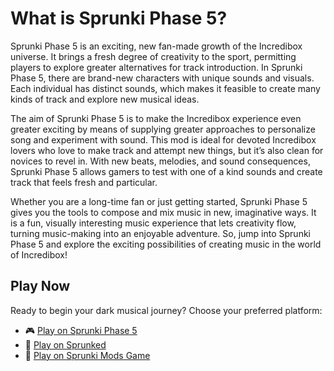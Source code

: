 # What is Sprunki Phase 5?
Sprunki Phase 5 is an exciting, new fan-made growth of the Incredibox universe. It brings a fresh degree of creativity to the sport, permitting players to explore greater alternatives for track introduction. In Sprunki Phase 5, there are brand-new characters with unique sounds and visuals. Each individual has distinct sounds, which makes it feasible to create many kinds of track and explore new musical ideas.

The aim of Sprunki Phase 5 is to make the Incredibox experience even greater exciting by means of supplying greater approaches to personalize song and experiment with sound. This mod is ideal for devoted Incredibox lovers who love to make track and attempt new things, but it’s also clean for novices to revel in. With new beats, melodies, and sound consequences, Sprunki Phase 5 allows gamers to test with one of a kind sounds and create track that feels fresh and particular.

Whether you are a long-time fan or just getting started, Sprunki Phase 5 gives you the tools to compose and mix music in new, imaginative ways. It is a fun, visually interesting music experience that lets creativity flow, turning music-making into an enjoyable adventure. So, jump into Sprunki Phase 5 and explore the exciting possibilities of creating music in the world of Incredibox!

## Play Now
Ready to begin your dark musical journey? Choose your preferred platform:
- 🎮 [Play on Sprunki Phase 5](https://sprunkiphase5.online/)
- 🎵 [Play on Sprunked](https://sprunkedgame.online/)
- 🎹 [Play on Sprunki Mods Game](https://sprunkigame.online/)

